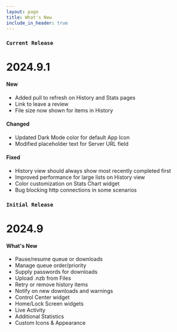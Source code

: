 ```yaml
---
layout: page
title: What's New
include_in_header: true
---
```


### `Current Release`
# **2024.9.1**

#### New
- Added pull to refresh on History and Stats pages
- Link to leave a review
- File size now shown for items in History
#### Changed
- Updated Dark Mode color for default App Icon
- Modified placeholder text for Server URL field
#### Fixed
- History view should always show most recently completed first
- Improved performance for large lists on History view
- Color customization on Stats Chart widget
- Bug blocking http connections in some scenarios

### `Initial Release`
# **2024.9**

#### What's New
 - Pause/resume queue or downloads
 - Manage queue order/priority
 - Supply passwords for downloads
 - Upload .nzb from Files
 - Retry or remove history items
 - Notify on new downloads and warnings
 - Control Center widget
 - Home/Lock Screen widgets
 - Live Activity
 - Additional Statistics
 - Custom Icons & Appearance

<br>
